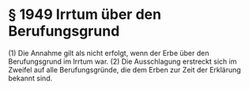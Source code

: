 # § 1949 Irrtum über den Berufungsgrund
(1) Die Annahme gilt als nicht erfolgt, wenn der Erbe über den Berufungsgrund im Irrtum war.
(2) Die Ausschlagung erstreckt sich im Zweifel auf alle Berufungsgründe, die dem Erben zur Zeit der Erklärung bekannt sind.